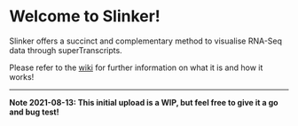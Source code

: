 # Welcome to Slinker!

Slinker offers a succinct and complementary method to visualise RNA-Seq data through superTranscripts. 

Please refer to the [wiki](https://github.com/Oshlack/Slinker/wiki) for further information on what it is and how it works!

<hr>

<b>Note 2021-08-13: This initial upload is a WIP, but feel free to give it a go and bug test!<b/>
